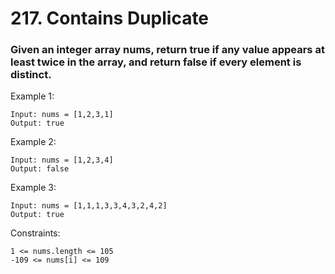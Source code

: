 # 217. Contains Duplicate
### Given an integer array nums, return true if any value appears at least twice in the array, and return false if every element is distinct.



Example 1:
```
Input: nums = [1,2,3,1]
Output: true
```
Example 2:
```
Input: nums = [1,2,3,4]
Output: false
```
Example 3:
```
Input: nums = [1,1,1,3,3,4,3,2,4,2]
Output: true
```

Constraints:
```
1 <= nums.length <= 105
-109 <= nums[i] <= 109
```